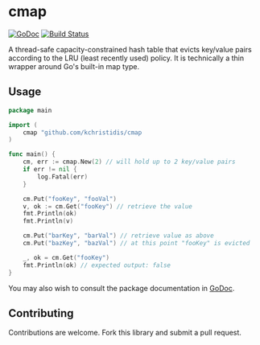 # cmap

[![GoDoc](https://godoc.org/github.com/kchristidis/cmap?status.svg)](https://godoc.org/github.com/kchristidis/cmap)
[![Build Status](https://travis-ci.org/kchristidis/cmap.svg?branch=master)](https://travis-ci.org/kchristidis/cmap)

A thread-safe capacity-constrained hash table that evicts key/value pairs
according to the LRU (least recently used) policy. It is technically a thin
wrapper around Go's built-in map type.

## Usage

```go
package main

import (
    cmap "github.com/kchristidis/cmap
)

func main() {
    cm, err := cmap.New(2) // will hold up to 2 key/value pairs
    if err != nil {
        log.Fatal(err)
    }

    cm.Put("fooKey", "fooVal")
    v, ok := cm.Get("fooKey") // retrieve the value
    fmt.Println(ok)
    fmt.Println(v)

    cm.Put("barKey", "barVal") // retrieve value as above
    cm.Put("bazKey", "bazVal") // at this point "fooKey" is evicted

    _, ok = cm.Get("fooKey")
    fmt.Println(ok) // expected output: false
}
```

You may also wish to consult the package documentation in
[GoDoc](http://godoc.org/github.com/kchristidis/cmap).

## Contributing

Contributions are welcome. Fork this library and submit a pull request.